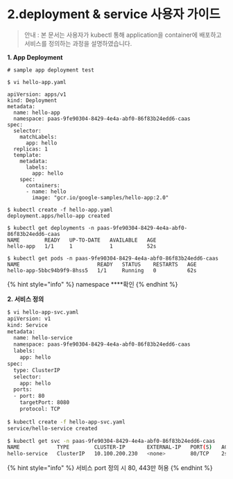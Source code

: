 # 2.deployment & service 사용자 가이드

> 안내 : 본 문서는 사용자가 kubectl 통해 application을 container에 배포하고 서비스를 정의하는 과정을 설명하였습니다.

**1. App Deployment**

```
# sample app deployment test

$ vi hello-app.yaml

apiVersion: apps/v1
kind: Deployment
metadata:
  name: hello-app
  namespace: paas-9fe90304-8429-4e4a-abf0-86f83b24edd6-caas
spec:
  selector:
    matchLabels:
      app: hello
  replicas: 1
  template:
    metadata:
      labels:
        app: hello
    spec:
      containers:
      - name: hello
        image: "gcr.io/google-samples/hello-app:2.0"

$ kubectl create -f hello-app.yaml
deployment.apps/hello-app created  

$ kubectl get deployments -n paas-9fe90304-8429-4e4a-abf0-86f83b24edd6-caas
NAME        READY   UP-TO-DATE   AVAILABLE   AGE
hello-app   1/1     1            1           52s    

$ kubectl get pods -n paas-9fe90304-8429-4e4a-abf0-86f83b24edd6-caas
NAME                         READY   STATUS    RESTARTS   AGE
hello-app-5bbc94b9f9-8hss5   1/1     Running   0          62s                    
```

{% hint style="info" %}
namespace ****확인
{% endhint %}

**2. 서비스 정의**

```bash
$ vi hello-app-svc.yaml
apiVersion: v1
kind: Service
metadata:
  name: hello-service
  namespace: paas-9fe90304-8429-4e4a-abf0-86f83b24edd6-caas
  labels:
    app: hello
spec:
  type: ClusterIP
  selector:
    app: hello
  ports:
  - port: 80
    targetPort: 8080
    protocol: TCP
    
$ kubectl create -f hello-app-svc.yaml
service/hello-service created   

$ kubectl get svc -n paas-9fe90304-8429-4e4a-abf0-86f83b24edd6-caas
NAME            TYPE        CLUSTER-IP       EXTERNAL-IP   PORT(S)   AGE
hello-service   ClusterIP   10.100.200.230   <none>        80/TCP    2s 
```

{% hint style="info" %}
서비스 port 정의 시 80, 443만 허용
{% endhint %}

